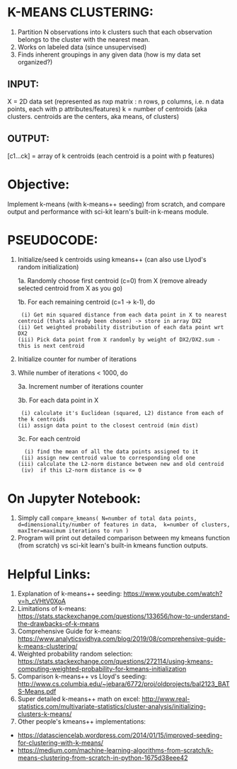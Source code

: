 # K-MEANS CLUSTERING:
1. Partition N observations into k clusters such that each observation belongs to the cluster with the nearest mean. 
2. Works on labeled data (since unsupervised)
3. Finds inherent groupings in any given data (how is my data set organized?)

## INPUT:
X = 2D data set (represented as nxp matrix : n rows, p columns, i.e. n data points, each with p attributes/features)
k = number of centroids (aka clusters. centroids are the centers, aka means, of clusters)

## OUTPUT:
[c1...ck] = array of k centroids (each centroid is a point with p features)

# Objective:
Implement k-means (with k-means++ seeding) from scratch, and compare output and performance with sci-kit learn's built-in k-means module.

# PSEUDOCODE:
1. Initialize/seed k centroids using kmeans++ (can also use Llyod's random initialization)

   1a. Randomly choose first centroid (c=0) from X (remove already selected centroid from X as you go)
   
   1b. For each remaining centroid (c=1 -> k-1), do
  
        (i) Get min squared distance from each data point in X to nearest centroid (thats already been chosen) -> store in array DX2
       (ii) Get weighted probability distribution of each data point wrt DX2
       (iii) Pick data point from X randomly by weight of DX2/DX2.sum - this is next centroid
     
2. Initialize counter for number of iterations

3. While number of iterations < 1000, do

    3a. Increment number of iterations counter
    
    3b. For each data point in X
    
        (i) calculate it's Euclidean (squared, L2) distance from each of the k centroids 
       (ii) assign data point to the closest centroid (min dist)
       
    3c. For each centroid
    
         (i) find the mean of all the data points assigned to it
        (ii) assign new centroid value to corresponding old one
       (iii) calculate the L2-norm distance between new and old centroid
        (iv)  if this L2-norm distance is <= 0

 # On Jupyter Notebook:
 1. Simply call 
 `compare_kmeans( N=number of total data points, 
                  d=dimensionality/number of features in data, 
                  k=number of clusters, 
                  maxIter=maximum iterations to run )`
2. Program will print out detailed comparison between my kmeans function (from scratch) vs sci-kit learn's built-in kmeans function outputs.

# Helpful Links:
1. Explanation of k-means++ seeding: https://www.youtube.com/watch?v=h_cVHtV0XoA
2. Limitations of k-means: https://stats.stackexchange.com/questions/133656/how-to-understand-the-drawbacks-of-k-means
3. Comprehensive Guide for k-means: https://www.analyticsvidhya.com/blog/2019/08/comprehensive-guide-k-means-clustering/
4. Weighted probability random selection: https://stats.stackexchange.com/questions/272114/using-kmeans-computing-weighted-probability-for-kmeans-initialization
5. Comparison k-means++ vs Lloyd's seeding: http://www.cs.columbia.edu/~jebara/6772/proj/oldprojects/bal2123_BATS-Means.pdf
6. Super detailed k-means++ math on excel: http://www.real-statistics.com/multivariate-statistics/cluster-analysis/initializing-clusters-k-means/
7. Other people's kmeans++ implementations:
  * https://datasciencelab.wordpress.com/2014/01/15/improved-seeding-for-clustering-with-k-means/
  * https://medium.com/machine-learning-algorithms-from-scratch/k-means-clustering-from-scratch-in-python-1675d38eee42
